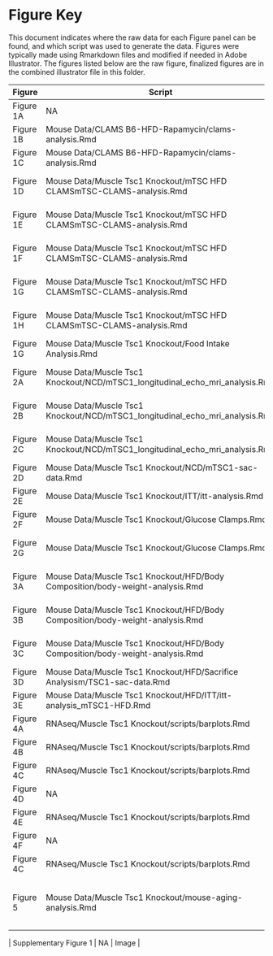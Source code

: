 Figure Key
============

This document indicates where the raw data for each Figure panel can be found, and which script was used to generate the data.  Figures were typically made using Rmarkdown files and modified if needed in Adobe Illustrator.  The figures listed below are the raw figure, finalized figures are in the combined illustrator file in this folder.

| Figure | Script | Figure |
| ------ | ------ | ------ |
| Figure 1A | NA | NA (Schematic) |
| Figure 1B | Mouse Data/CLAMS B6-HFD-Rapamycin/clams-analysis.Rmd | activity-barplot-1.pdf |
| Figure 1C | Mouse Data/CLAMS B6-HFD-Rapamycin/clams-analysis.Rmd | vo2-barplot-1.pdf |
| Figure 1D | Mouse Data/Muscle Tsc1 Knockout/mTSC HFD CLAMSmTSC-CLAMS-analysis.Rmd | heat-production-2.pdf |
| Figure 1E | Mouse Data/Muscle Tsc1 Knockout/mTSC HFD CLAMSmTSC-CLAMS-analysis.Rmd | activity-summarized-data-2.pdf |
| Figure 1F | Mouse Data/Muscle Tsc1 Knockout/mTSC HFD CLAMSmTSC-CLAMS-analysis.Rmd | rer-summarized-data-2.pdf |
| Figure 1G | Mouse Data/Muscle Tsc1 Knockout/mTSC HFD CLAMSmTSC-CLAMS-analysis.Rmd | cho-summarized-data-2.pdf |
| Figure 1H | Mouse Data/Muscle Tsc1 Knockout/mTSC HFD CLAMSmTSC-CLAMS-analysis.Rmd | lipid-summarized-data-2.pdf |
| Figure 1G | Mouse Data/Muscle Tsc1 Knockout/Food Intake Analysis.Rmd | weekly-intake-plots-4.pdf
| Figure 2A | Mouse Data/Muscle Tsc1 Knockout/NCD/mTSC1_longitudinal_echo_mri_analysis.Rmd | scatterplot-body-weight-weekly-1.pdf |
| Figure 2B | Mouse Data/Muscle Tsc1 Knockout/NCD/mTSC1_longitudinal_echo_mri_analysis.Rmd | scatterplot-fat-mass-weekly-1.pdf |
| Figure 2C | Mouse Data/Muscle Tsc1 Knockout/NCD/mTSC1_longitudinal_echo_mri_analysis.Rmd | scatterplot-lean-mass-weekly-1.pdf |
| Figure 2D | Mouse Data/Muscle Tsc1 Knockout/NCD/mTSC1-sac-data.Rmd | wat-weights-1.pdf |
| Figure 2E | Mouse Data/Muscle Tsc1 Knockout/ITT/itt-analysis.Rmd | itt-lineplot-2.pdf |
| Figure 2F | Mouse Data/Muscle Tsc1 Knockout/Glucose Clamps.Rmd | clamp-summary-1.pdf |
| Figure 2G | Mouse Data/Muscle Tsc1 Knockout/Glucose Clamps.Rmd | tissue-glucose-uptake-summary-1.pdf |
| Figure 3A | Mouse Data/Muscle Tsc1 Knockout/HFD/Body Composition/body-weight-analysis.Rmd | body-weight-scatterplot-3.pdf |
| Figure 3B | Mouse Data/Muscle Tsc1 Knockout/HFD/Body Composition/body-weight-analysis.Rmd | fat-mass-scatterplot-3.pdf |
| Figure 3C | Mouse Data/Muscle Tsc1 Knockout/HFD/Body Composition/body-weight-analysis.Rmd | lean-mass-scatterplot-3.pdf |
| Figure 3D | Mouse Data/Muscle Tsc1 Knockout/HFD/Sacrifice Analysism/TSC1-sac-data.Rmd | wat-weights-2.pdf |
| Figure 3E | Mouse Data/Muscle Tsc1 Knockout/HFD/ITT/itt-analysis_mTSC1-HFD.Rmd | wat-weights-2.pdf |
| Figure 4A | RNAseq/Muscle Tsc1 Knockout/scripts/barplots.Rmd | aa_transporters-barplot.pdf |
| Figure 4B | RNAseq/Muscle Tsc1 Knockout/scripts/barplots.Rmd | fabp_cd36-barplot.pdf |
| Figure 4C | RNAseq/Muscle Tsc1 Knockout/scripts/barplots.Rmd | fiber_markers-barplot.pdf | 
| Figure 4D | NA | Image | 
| Figure 4E | RNAseq/Muscle Tsc1 Knockout/scripts/barplots.Rmd | ca-cycling.pdf | 
| Figure 4F | NA | Image | 
| Figure 4C | RNAseq/Muscle Tsc1 Knockout/scripts/barplots.Rmd | Sln-barplot.pdf | 
| Figure 5 | Mouse Data/Muscle Tsc1 Knockout/mouse-aging-analysis.Rmd | fitting-mck-controls-combined-ggsurvplot-1.pdf | 

| Supplementary Figure 1 | NA | Image | 
